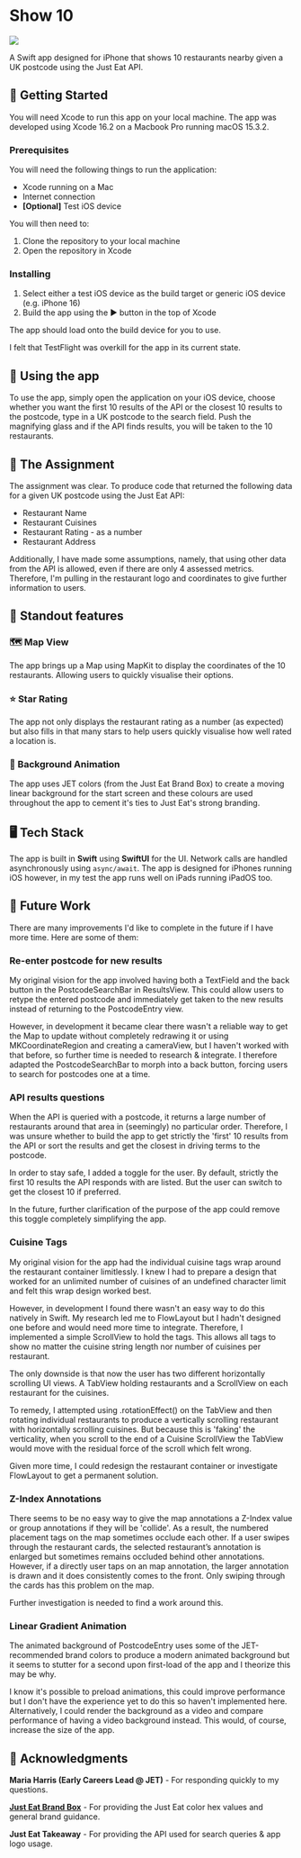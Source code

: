 # Show 10

![](https://is1-ssl.mzstatic.com/image/thumb/Purple211/v4/26/cf/83/26cf839d-d9b6-e541-2590-60b4f5ef3d2b/AppIcon-0-0-1x_U007emarketing-0-11-0-85-220.png/1200x630wa.png)

A Swift app designed for iPhone that shows 10 restaurants nearby given a UK postcode using the Just Eat API.

## 🏁 Getting Started

You will need Xcode to run this app on your local machine. The app was developed using Xcode 16.2 on a Macbook Pro running macOS 15.3.2.

### Prerequisites

You will need the following things to run the application:

- Xcode running on a Mac
- Internet connection
- **[Optional]** Test iOS device

You will then need to:

1. Clone the repository to your local machine
2. Open the repository in Xcode

### Installing

1. Select either a test iOS device as the build target or generic iOS device (e.g. iPhone 16)
2. Build the app using the ► button in the top of Xcode

The app should load onto the build device for you to use.

I felt that TestFlight was overkill for the app in its current state.

## 📱 Using the app

To use the app, simply open the application on your iOS device, choose whether you want the first 10 results of the API or the closest 10 results to the postcode, type in a UK postcode to the search field. Push the magnifying glass and if the API finds results, you will be taken to the 10 restaurants.

## 📝 The Assignment

The assignment was clear. To produce code that returned the following data for a given UK postcode using the Just Eat API:

- Restaurant Name
- Restaurant Cuisines
- Restaurant Rating - as a number
- Restaurant Address

Additionally, I have made some assumptions, namely, that using other data from the API is allowed, even if there are only 4 assessed metrics. Therefore, I'm pulling in the restaurant logo and coordinates to give further information to users.

## 🤩 Standout features

### 🗺️ Map View

The app brings up a Map using MapKit to display the coordinates of the 10 restaurants. Allowing users to quickly visualise their options.

### ⭐️ Star Rating

The app not only displays the restaurant rating as a number (as expected) but also fills in that many stars to help users quickly visualise how well rated a location is.

### 🎨 Background Animation

The app uses JET colors (from the Just Eat Brand Box) to create a moving linear background for the start screen and these colours are used throughout the app to cement it's ties to Just Eat's strong branding.

## 🖥️ Tech Stack

The app is built in **Swift** using **SwiftUI** for the UI. Network calls are handled asynchronously using `async/await`. The app is designed for iPhones running iOS however, in my test the app runs well on iPads running iPadOS too.

## 🔮 Future Work

There are many improvements I'd like to complete in the future if I have more time. Here are some of them:

### Re-enter postcode for new results

My original vision for the app involved having both a TextField and the back button in the PostcodeSearchBar in ResultsView. This could allow users to retype the entered postcode and immediately get taken to the new results instead of returning to the PostcodeEntry view.

However, in development it became clear there wasn't a reliable way to get the Map to update without completely redrawing it or using MKCoordinateRegion and creating a cameraView, but I haven't worked with that before, so further time is needed to research & integrate. I therefore adapted the PostcodeSearchBar to morph into a back button, forcing users to search for postcodes one at a time.

### API results questions

When the API is queried with a postcode, it returns a large number of restaurants around that area in (seemingly) no particular order. Therefore, I was unsure whether to build the app to get strictly the 'first' 10 results from the API or sort the results and get the closest in driving terms to the postcode.

In order to stay safe, I added a toggle for the user. By default, strictly the first 10 results the API responds with are listed. But the user can switch to get the closest 10 if preferred.

In the future, further clarification of the purpose of the app could remove this toggle completely simplifying the app.

### Cuisine Tags

My original vision for the app had the individual cuisine tags wrap around the restaurant container limitlessly. I knew I had to prepare a design that worked for an unlimited number of cuisines of an undefined character limit and felt this wrap design worked best.

However, in development I found there wasn't an easy way to do this natively in Swift. My research led me to FlowLayout but I hadn't designed one before and would need more time to integrate. Therefore, I implemented a simple ScrollView to hold the tags. This allows all tags to show no matter the cuisine string length nor number of cuisines per restaurant.

The only downside is that now the user has two different horizontally scrolling UI views. A TabView holding restaurants and a ScrollView on each restaurant for the cuisines.

To remedy, I attempted using .rotationEffect() on the TabView and then rotating individual restaurants to produce a vertically scrolling restaurant with horizontally scrolling cuisines. But because this is 'faking' the verticality, when you scroll to the end of a Cuisine ScrollView the TabView would move with the residual force of the scroll which felt wrong.

Given more time, I could redesign the restaurant container or investigate FlowLayout to get a permanent solution.

### Z-Index Annotations
There seems to be no easy way to give the map annotations a Z-Index value or group annotations if they will be 'collide'. As a result, the numbered placement tags on the map sometimes occlude each other. If a user swipes through the restaurant cards, the selected restaurant’s annotation is enlarged but sometimes remains occluded behind other annotations. However, if a directly user taps on an map annotation, the larger annotation is drawn and it does consistently comes to the front. Only swiping through the cards has this problem on the map.

Further investigation is needed to find a work around this.

### Linear Gradient Animation
The animated background of PostcodeEntry uses some of the JET-recommended brand colors to produce a modern animated background but it seems to stutter for a second upon first-load of the app and I theorize this may be why.

I know it's possible to preload animations, this could improve performance but I don't have the experience yet to do this so haven't implemented here. Alternatively, I could render the background as a video and compare performance of having a video background instead. This would, of course, increase the size of the app.

## 🙏 Acknowledgments

**Maria Harris (Early Careers Lead @ JET)** - For responding quickly to my questions.

**[Just Eat Brand Box](https://brand-box.marketing.just-eat.com "Just Eat Brand Box")** - For providing the Just Eat color hex values and general brand guidance.

**Just Eat Takeaway** - For providing the API used for search queries & app logo usage.



